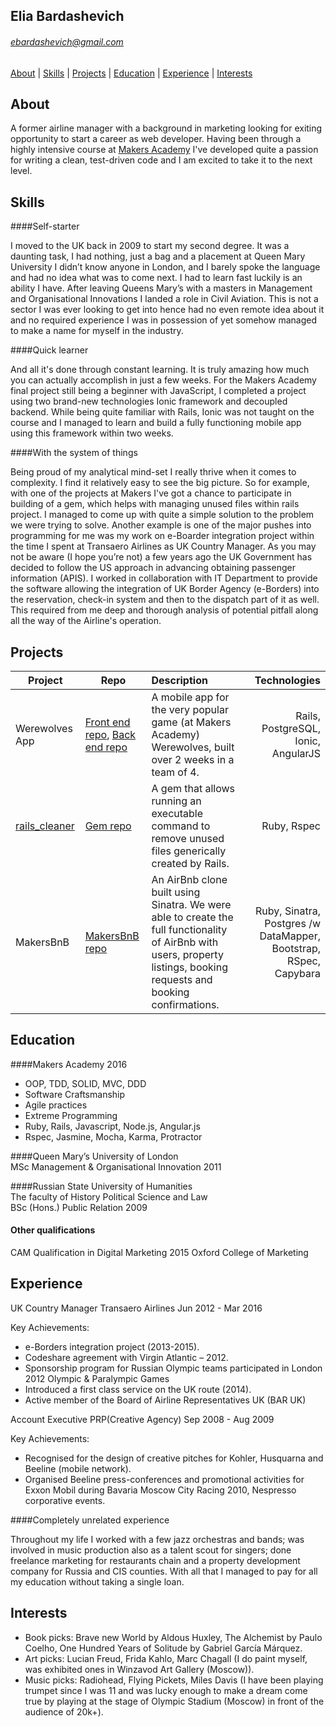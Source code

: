 
## Elia Bardashevich

###### <ebardashevich@gmail.com>

[About](#About) | [Skills](#Skills) | [Projects](#Projects) |
[Education](#Education) | [Experience](#Experience) | [Interests](#Interests)

## <a name="About">About</a>
A former airline manager with a background in marketing looking for exiting opportunity to start a career as web developer. Having been through a highly intensive course at [Makers Academy](http://www.makersacademy.com/about-us/) I've developed quite a passion for writing a clean, test-driven code and I am excited to take it to the next level.

## <a name="Skills">Skills</a>

####Self-starter

  I moved to the UK back in 2009 to start my second degree. It was a daunting task, I had nothing, just a bag and a placement at Queen Mary University I didn’t know anyone in London, and I barely spoke the language and had no idea what was to come next. I had to learn fast luckily is an ability I have.
  After leaving Queens Mary’s with a masters in Management and Organisational Innovations I landed a role in Civil Aviation. This is not a sector I was ever looking to get into hence had no even remote idea about it and no required experience I was in possession of yet somehow managed to make a name for myself in the industry.   

####Quick learner

  And all it's done through constant learning. It is truly amazing how much you can actually accomplish in just a few weeks. For the Makers Academy final project still being a beginner with JavaScript, I completed a project using two brand-new technologies Ionic framework and decoupled backend. While being quite familiar with Rails, Ionic was not taught on the course and I managed to learn and build a fully functioning mobile app using this framework within two weeks.

####With the system of things

  Being proud of my analytical mind-set I really thrive when it comes to complexity. I find it relatively easy to see the big picture. So for example, with one of the projects at Makers I've got a chance to participate in building of a gem, which helps with managing unused files within rails project. I managed to come up with quite a simple solution to the problem we were trying to solve.
  Another example is one of the major pushes into programming for me was my work on e-Boarder integration project within the time I spent at Transaero Airlines as UK Country Manager. As you may not be aware (I hope you’re not) a few years ago the UK Government has decided to follow the US approach in advancing obtaining passenger information (APIS). I worked in collaboration with IT Department to provide the software allowing the integration of UK Border Agency (e-Borders) into the reservation, check-in system and then to the dispatch part of it as well. This required from me deep and thorough analysis of potential pitfall along all the way of the Airline's operation.  


## <a name="Projects">Projects</a>

| Project       | Repo | Description        | Technologies  |
| ------------- |-----|:-------------| -----:|
| Werewolves App| [Front end repo](https://github.com/elibar-uk/werewolves_frontend), [Back end repo](https://github.com/elibar-uk/werewolves_backend)|A mobile app for the very popular game (at Makers Academy) Werewolves, built over 2 weeks in a team of 4. | Rails, PostgreSQL, Ionic, AngularJS |
| [rails_cleaner](https://rubygems.org/gems/rails_cleaner)  |[Gem repo](https://github.com/elibar-uk/rails_cleaner)|A gem that allows running an executable command to remove unused files generically created by Rails.|Ruby, Rspec|
| MakersBnB | [MakersBnB repo](https://github.com/elibar-uk/MakersBnB)|An AirBnb clone built using Sinatra. We were able to create the full functionality of AirBnb with users, property listings, booking requests and booking confirmations.   |  Ruby, Sinatra, Postgres /w DataMapper, Bootstrap, RSpec, Capybara|

## <a name="Education">Education</a>

####Makers Academy                                   2016

- OOP, TDD, SOLID, MVC, DDD
- Software Craftsmanship
- Agile practices
- Extreme Programming
- Ruby, Rails, Javascript, Node.js, Angular.js
- Rspec, Jasmine, Mocha, Karma, Protractor


####Queen Mary’s University of London                 
  MSc Management & Organisational Innovation          2011

####Russian State University of Humanities           
  The faculty of History Political Science and Law       
  BSc (Hons.) Public Relation         	              2009     


#### Other qualifications

 CAM Qualification in Digital Marketing               2015
 Oxford College of Marketing

## <a name="Experience">Experience</a>

UK Country Manager     Transaero Airlines      Jun 2012 - Mar 2016

Key Achievements:
- 	e-Borders integration project (2013-2015).
- 	Codeshare agreement with Virgin Atlantic – 2012.
-   Sponsorship program for Russian Olympic teams participated in London 2012 Olympic & Paralympic Games
- 	Introduced a first class service on the UK route (2014).
- 	Active member of the Board of Airline Representatives UK (BAR UK)

Account Executive      PRP(Creative Agency)    Sep 2008 - Aug 2009   

Key Achievements:
- 	Recognised for the design of creative pitches for Kohler, Husquarna and Beeline (mobile network).
- 	Organised Beeline press-conferences and promotional activities for Exxon Mobil during Bavaria Moscow City Racing 2010, Nespresso corporative events.

####Completely unrelated experience

Throughout my life I worked with a few jazz orchestras and bands; was involved in music production also as a talent scout for singers; done freelance marketing for restaurants chain and a property development company for Russia and CIS counties. With all that I managed to pay for all my education without taking a single loan.

## <a name="Interests">Interests</a>

- Book picks: Brave new World by Aldous Huxley, The Alchemist by Paulo Coelho, One Hundred Years of Solitude by Gabriel García Márquez.
- Art picks: Lucian Freud, Frida Kahlo, Marc Chagall (I do paint myself,  was exhibited ones in Winzavod Art Gallery (Moscow)).
- Music picks:  Radiohead, Flying Pickets, Miles Davis (I have been playing trumpet since I was 11 and was lucky enough to make a dream come true by playing at the stage of Olympic Stadium (Moscow) in front of the audience of 20k+).
